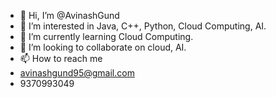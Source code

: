- 👋 Hi, I’m @AvinashGund
- 👀 I’m interested in Java, C++, Python, Cloud Computing, AI.
- 🌱 I’m currently learning Cloud Computing.
- 💞️ I’m looking to collaborate on cloud, AI.
- 📫 How to reach me 
- avinashgund95@gmail.com
- 9370993049

<!---
AvinashGund/AvinashGund is a ✨ special ✨ repository because its `README.md` (this file) appears on your GitHub profile.
You can click the Preview link to take a look at your changes.
--->
